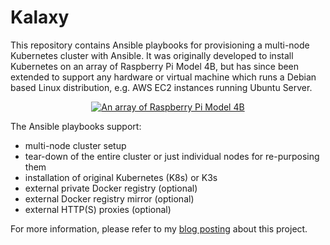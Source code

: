 # Kalaxy

This repository contains Ansible playbooks for provisioning a multi-node Kubernetes cluster with Ansible. It was
originally developed to install Kubernetes on an array of Raspberry Pi Model 4B, but has since been extended to support
any hardware or virtual machine which runs a Debian based Linux distribution, e.g. AWS EC2 instances running Ubuntu
Server.

<p align="center">
<a href="https://illegalexception.schlichtherle.de/assets/2019/09/raspi-array-1920x3406.jpg">
<img src="https://illegalexception.schlichtherle.de/assets/2019/09/raspi-array-0320x0568.jpg" alt="An array of Raspberry Pi Model 4B">
</a>
</p>

The Ansible playbooks support:

- multi-node cluster setup
- tear-down of the entire cluster or just individual nodes for re-purposing them
- installation of original Kubernetes (K8s) or K3s
- external private Docker registry (optional)
- external Docker registry mirror (optional)
- external HTTP(S) proxies (optional)

For more information, please refer to my
[blog posting](https://illegalexception.schlichtherle.de/kubernetes/2019/09/12/provisioning-a-kubernetes-cluster-on-raspberry-pi-with-ansible/)
about this project.
